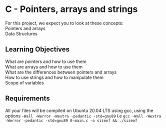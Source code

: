 # C - Pointers, arrays and strings
For this project, we expect you to look at these concepts:  
Pointers and arrays  
Data Structures  

## Learning Objectives
What are pointers and how to use them  
What are arrays and how to use them  
What are the differences between pointers and arrays  
How to use strings and how to manipulate them  
Scope of variables  

## Requirements
All your files will be compiled on Ubuntu 20.04 LTS using gcc, using the options `-Wall -Werror -Wextra -pedantic -std=gnu89`  i.e `gcc -Wall -Wextra -Werror -pedantic -std=gnu89 0-main.c -o sizeof && ./sizeof`




